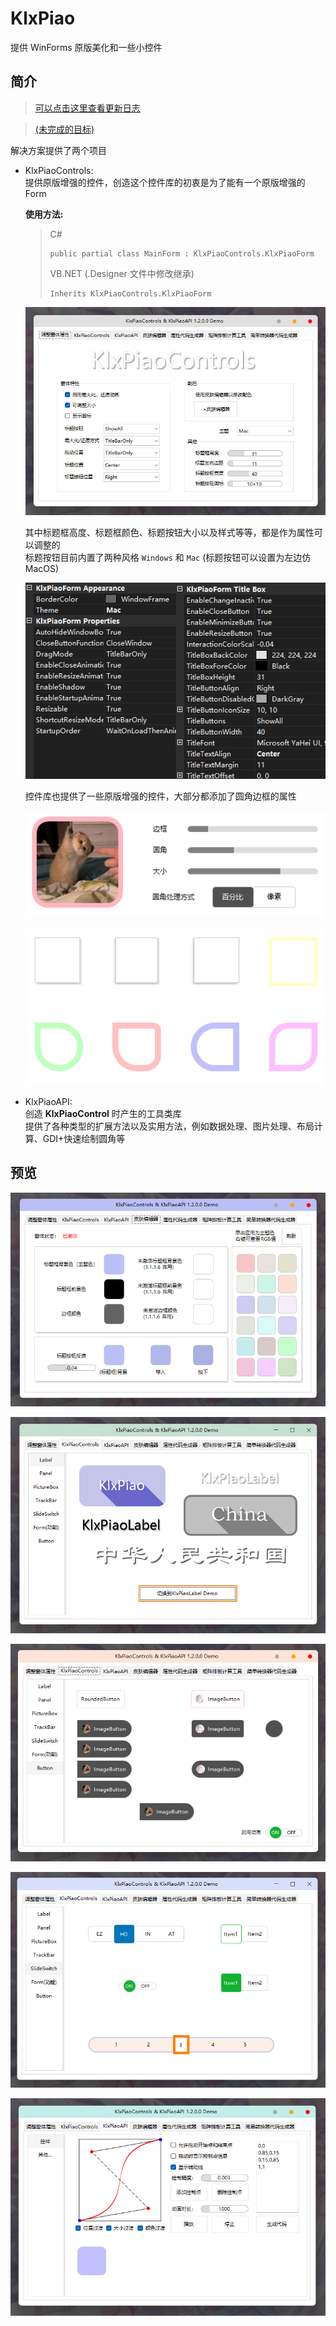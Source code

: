# KlxPiao

提供 WinForms 原版美化和一些小控件

## 简介

> [可以点击这里查看更新日志](/CHANGELOG.md)

> [(未完成的目标)](/TARGET.md)

解决方案提供了两个项目
- KlxPiaoControls:<br>
  提供原版增强的控件，创造这个控件库的初衷是为了能有一个原版增强的 Form<br>

  **使用方法:** <br>
  > 
  > C#
  > ```
  > public partial class MainForm : KlxPiaoControls.KlxPiaoForm
  > ```
  > VB.NET (.Designer 文件中修改继承)
  > ```
  > Inherits KlxPiaoControls.KlxPiaoForm
  > ```
  
  ![home](screenshot/home.png)

  其中标题框高度、标题框颜色、标题按钮大小以及样式等等，都是作为属性可以调整的<br>
  标题按钮目前内置了两种风格 ```Windows``` 和 ```Mac``` (标题按钮可以设置为左边仿 MacOS)

  ![formproperties](screenshot/formproperties.png)

  控件库也提供了一些原版增强的控件，大部分都添加了圆角边框的属性

  ![roundedpicturebox](screenshot/roundedpicturebox.png)

  ![panel](screenshot/panel.png)

- KlxPiaoAPI:<br>
  创造 **KlxPiaoControl** 时产生的工具类库<br>
  提供了各种类型的扩展方法以及实用方法，例如数据处理、图片处理、布局计算、GDI+快速绘制圆角等

## 预览

![themeedit](screenshot/themeedit.png)

![label](screenshot/label.png)

![roundedbutton](screenshot/roundedbutton.png)

![slideswitch](screenshot/slideswitch.png)

![api_control](screenshot/api_control.png)